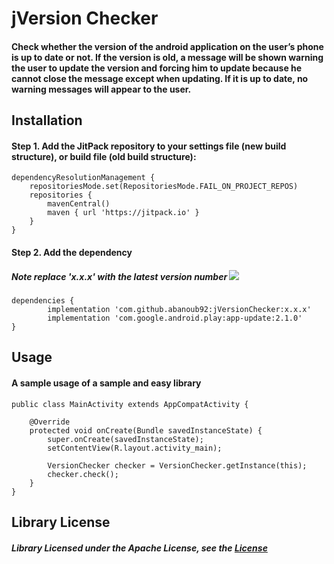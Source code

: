 # jVersion Checker

#### Check whether the version of the android application on the user’s phone is up to date or not. If the version is old, a message will be shown warning the user to update the version and forcing him to update because he cannot close the message except when updating. If it is up to date, no warning messages will appear to the user.


## Installation

#### Step 1. Add the JitPack repository to your settings file (new build structure), or build file (old build structure):

```
dependencyResolutionManagement {
    repositoriesMode.set(RepositoriesMode.FAIL_ON_PROJECT_REPOS)
    repositories {
        mavenCentral()
        maven { url 'https://jitpack.io' }
    }
}
 ```

#### Step 2. Add the dependency
##### Note replace 'x.x.x' with the latest version number [![](https://jitpack.io/v/abanoub92/jVersionChecker.svg)](https://jitpack.io/#abanoub92/jVersionChecker)

```
dependencies {
        implementation 'com.github.abanoub92:jVersionChecker:x.x.x'
        implementation 'com.google.android.play:app-update:2.1.0'
}
```

## Usage

#### A sample usage of a sample and easy library

```
public class MainActivity extends AppCompatActivity {

    @Override
    protected void onCreate(Bundle savedInstanceState) {
        super.onCreate(savedInstanceState);
        setContentView(R.layout.activity_main);

        VersionChecker checker = VersionChecker.getInstance(this);
        checker.check();
    }
}
```


## Library License

##### Library Licensed under the Apache License, see the [License](https://github.com/abanoub92/VersionChecker?tab=Apache-2.0-1-ov-file)
